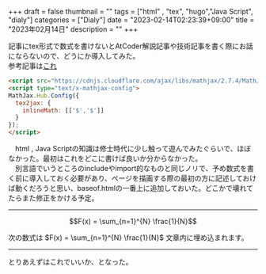+++
draft = false
thumbnail = ""
tags = ["html" , "tex", "hugo","Java Script", "dialy"]
categories = ["Dialy"]
date = "2023-02-14T02:23:39+09:00"
title = "2023年02月14日"
description = ""
+++

記事にtex形式で数式を書けないとAtCoder解説記事や技術記事を書く際にお話にならないので、どうにか導入してみた。  
参考記事は[これ](https://maku77.github.io/hugo/settings/math-jax.html)

```html
<script src="https://cdnjs.cloudflare.com/ajax/libs/mathjax/2.7.4/MathJax.js?config=TeX-AMS-MML_HTMLorMML"></script>
<script type="text/x-mathjax-config">
MathJax.Hub.Config({
  tex2jax: {
    inlineMath: [['$','$']]
  }
});
</script>
```

　html , Java Scriptの知識は修士時代に少し触って遊んでみたぐらいで、ほぼなかった。最初はこれをどこに書けば良いか分からなかった。  
　別言語でいうところのincludeやimport的なものと同じノリで、予め数式を書く前に導入しておく必要があり、ページを描画する際の最初の方に記述しておけば動くだろうと思い、baseof.htmlの一番上に追加しておいた。どこかで壊れてたらまた修正をかける予定。


---
$$F(x) = \sum_{n=1}^{N} \frac{1}{N}$$

次の数式は $F(x) = \sum_{n=1}^{N} \frac{1}{N}$ 文章内に埋め込まれます。

---

とりあえずはこれでいいか、となった。
